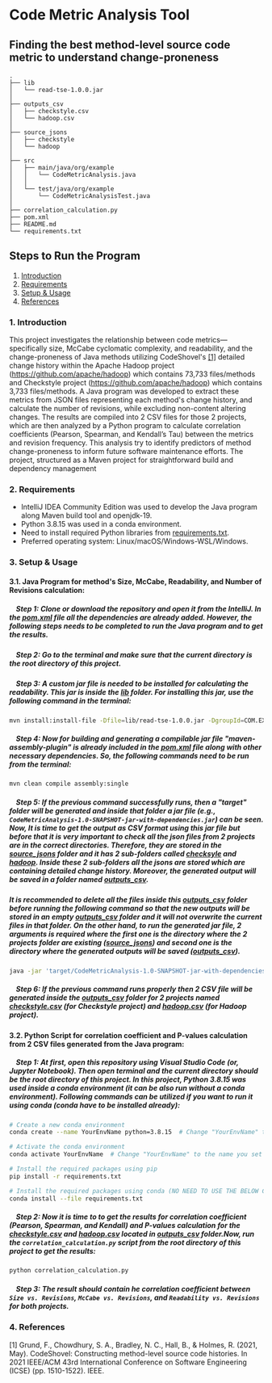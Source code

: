 
# Code Metric Analysis Tool
## Finding the best method-level source code metric to understand change-proneness

```
.
├── lib
│   └── read-tse-1.0.0.jar
│
├── outputs_csv
│   ├── checkstyle.csv
│   └── hadoop.csv
│
├── source_jsons
│   ├── checkstyle
│   └── hadoop
│
├── src
│   ├── main/java/org/example
│   │   └── CodeMetricAnalysis.java
│   │
│   └── test/java/org/example
│       └── CodeMetricAnalysisTest.java
│
├── correlation_calculation.py
├── pom.xml
├── README.md
└── requirements.txt
```

## Steps to Run the Program
  1. [Introduction](#1-introduction)
  2. [Requirements](#2-requirements)
  3. [Setup \& Usage](#3-setup--installation)
  4. [References](#4-references)

### 1. Introduction

This project investigates the relationship between code metrics—specifically size, McCabe cyclomatic complexity, and readability, and the change-proneness of Java methods utilizing CodeShovel's [[1]](#ref1) detailed change history within the Apache Hadoop project (https://github.com/apache/hadoop) which contains 73,733 files/methods and Checkstyle project (https://github.com/apache/hadoop) which contains 3,733 files/methods. A Java program was developed to extract these metrics from JSON files representing each method's change history, and calculate the number of revisions, while excluding non-content altering changes. The results are compiled into 2 CSV files for those 2 projects, which are then analyzed by a Python program to calculate correlation coefficients (Pearson, Spearman, and Kendall’s Tau) between the metrics and revision frequency. This analysis try to identify predictors of method change-proneness to inform future software maintenance efforts. The project, structured as a Maven project for straightforward build and dependency management

### 2. Requirements

- IntelliJ IDEA Community Edition was used to develop the Java program along Maven build tool and openjdk-19.
- Python 3.8.15 was used in a conda environment.
- Need to install required Python libraries from [requirements.txt](requirements.txt).
- Preferred operating system: Linux/macOS/Windows-WSL/Windows.

### 3. Setup & Usage
#### 3.1. Java Program for method's Size, McCabe, Readability, and Number of Revisions calculation:

##### **&nbsp;&nbsp;&nbsp;&nbsp;Step 1:** *Clone or download the repository and open it from the IntelliJ. In the [pom.xml](pom.xml) file all the dependencies are already added. However, the following steps needs to be completed to run the Java program and to get the results.*

##### **&nbsp;&nbsp;&nbsp;&nbsp;Step 2:** *Go to the terminal and make sure that the current directory is the root directory of this project.*

##### **&nbsp;&nbsp;&nbsp;&nbsp;Step 3:** *A custom jar file is needed to be installed for calculating the readability. This jar is inside the [lib](lib) folder. For installing this jar, use the following command in the terminal:*

```bash
mvn install:install-file -Dfile=lib/read-tse-1.0.0.jar -DgroupId=COM.EXAMPLE.ALLSMALL -DartifactId=read-tse -Dversion=1.0.0 -Dpackaging=jar
```

##### **&nbsp;&nbsp;&nbsp;&nbsp;Step 4:** *Now for building and generating a compilable jar file "maven-assembly-plugin" is already included in the [pom.xml](pom.xml) file along with other necessary dependencies. So, the following commands need to be run from the terminal:*

```bash
mvn clean compile assembly:single
```

##### **&nbsp;&nbsp;&nbsp;&nbsp;Step 5:** *If the previous command successfully runs, then a "target" folder will be generated and inside that folder a jar file (e.g., `CodeMetricAnalysis-1.0-SNAPSHOT-jar-with-dependencies.jar`) can be seen. Now, It is time to get the output as CSV format using this jar file but before that it is very important to check all the json files from 2 projects are in the correct directories. Therefore, they are stored in the [source_jsons](source_jsons) folder and it has 2 sub-folders called [checksyle](source_jsons/checkstyle) and [hadoop](source_jsons/hadoop). Inside these 2 sub-folders all the jsons are stored which are containing detailed change history. Moreover, the generated output will be saved in a folder named [outputs_csv](outputs_csv).*

##### ***It is recommended to delete all the files inside this [outputs_csv](outputs_csv) folder before running the following command so that the new outputs will be stored in an empty [outputs_csv](outputs_csv) folder and it will not overwrite the current files in that folder. On the other hand, to run the generated jar file, 2 arguments is required where the first one is the directory where the 2 projects folder are existing ([source_jsons](source_jsons)) and second one is the directory where the generated outputs will be saved ([outputs_csv](outputs_csv)).***

```bash
java -jar 'target/CodeMetricAnalysis-1.0-SNAPSHOT-jar-with-dependencies.jar' 'source_jsons' 'outputs_csv'
```

##### **&nbsp;&nbsp;&nbsp;&nbsp;Step 6:** *If the previous command runs properly then 2 CSV file will be generated inside the [outputs_csv](outputs_csv) folder for 2 projects named [checkstyle.csv](outputs_csv/checkstyle.csv) (for Checkstyle project) and [hadoop.csv](outputs_csv/hadoop.csv) (for Hadoop project).*


#### 3.2. Python Script for correlation coefficient and P-values calculation from 2 CSV files generated from the Java program:


##### **&nbsp;&nbsp;&nbsp;&nbsp;Step 1:** *At first, open this repository using Visual Studio Code (or, Jupyter Notebook). Then open terminal and the current directory should be the root directory of this project. In this project, Python 3.8.15 was used inside a conda environment (it can be also run without a conda environment). Following commands can be utilized if you want to run it using conda (conda have to be installed already):*

```bash
# Create a new conda environment
conda create --name YourEnvName python=3.8.15  # Change "YourEnvName" to your desired conda environment name.

# Activate the conda environment
conda activate YourEnvName  # Change "YourEnvName" to the name you set in the previous command.

# Install the required packages using pip
pip install -r requirements.txt

# Install the required packages using conda (NO NEED TO USE THE BELOW COMMAND IF THE PREVIOUS COMMAND INSTALLS EVERYTHING PROPERLY)
conda install --file requirements.txt
```

##### **&nbsp;&nbsp;&nbsp;&nbsp;Step 2:** *Now it is time to to get the results for correlation coefficient (Pearson, Spearman, and Kendall) and P-values calculation for the [checkstyle.csv](outputs_csv/checkstyle.csv) and [hadoop.csv](outputs_csv/hadoop.csv) located in [outputs_csv](outputs_csv) folder.Now, run the `correlation_calculation.py` script from the root directory of this project to get the results:*

```bash
python correlation_calculation.py
```

##### **&nbsp;&nbsp;&nbsp;&nbsp;Step 3:** *The result should contain he correlation coefficient between `Size vs. Revisions`, `McCabe vs. Revisions`, and `Readability vs. Revisions` for both projects.*

### 4. References

<a name="ref1"></a>
[1] Grund, F., Chowdhury, S. A., Bradley, N. C., Hall, B., & Holmes, R. (2021, May). CodeShovel: Constructing method-level source code histories. In 2021 IEEE/ACM 43rd International Conference on Software Engineering (ICSE) (pp. 1510-1522). IEEE.